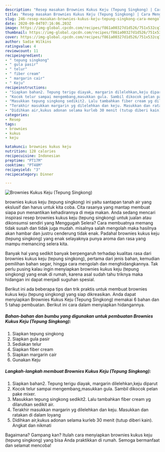 ```yaml
---
description: "Resep masakan Brownies Kukus Keju (Tepung Singkong) | Cara Mengolah Brownies Kukus Keju (Tepung Singkong) Yang Lezat"
title: "Resep masakan Brownies Kukus Keju (Tepung Singkong) | Cara Mengolah Brownies Kukus Keju (Tepung Singkong) Yang Lezat"
slug: 246-resep-masakan-brownies-kukus-keju-tepung-singkong-cara-mengolah-brownies-kukus-keju-tepung-singkong-yang-lezat
date: 2020-09-04T07:16:06.203Z
image: https://img-global.cpcdn.com/recipes/f861a00327d1d526/751x532cq70/brownies-kukus-keju-tepung-singkong-foto-resep-utama.jpg
thumbnail: https://img-global.cpcdn.com/recipes/f861a00327d1d526/751x532cq70/brownies-kukus-keju-tepung-singkong-foto-resep-utama.jpg
cover: https://img-global.cpcdn.com/recipes/f861a00327d1d526/751x532cq70/brownies-kukus-keju-tepung-singkong-foto-resep-utama.jpg
author: Sadie Wilkins
ratingvalue: 4
reviewcount: 11
recipeingredient:
- " tepung singkong"
- " gula pasir"
- " telur"
- " fiber cream"
- " margarin cair"
- " Keju"
recipeinstructions:
- "Siapkan bahan2. Tepung terigu diayak, margarin dilelehkan,keju diparut"
- "Kocok telur sampai mengembang,masukkan gula. Sambil dikocok pelan pake mixer."
- "Masukkan tepung singkong sedikit2. Lalu tambahkan fiber cream yg dilarutkan sedikit air."
- "Terakhir masukkan margarin yg dilelehkan dan keju. Masukkan dan ratakan di dalam loyang"
- "Didihkan air,kukus adonan selama kurleb 30 menit (tutup diberi kain). Angkat dan nikmati"
categories:
- Resep
tags:
- brownies
- kukus
- keju

katakunci: brownies kukus keju 
nutrition: 128 calories
recipecuisine: Indonesian
preptime: "PT17M"
cooktime: "PT48M"
recipeyield: "3"
recipecategory: Dinner

---
```



![Brownies Kukus Keju (Tepung Singkong)](https://img-global.cpcdn.com/recipes/f861a00327d1d526/751x532cq70/brownies-kukus-keju-tepung-singkong-foto-resep-utama.jpg)


brownies kukus keju (tepung singkong) ini yaitu santapan tanah air yang ekslusif dan harus untuk kita coba. Cita rasanya yang mantap membuat siapa pun menantikan kehadirannya di meja makan.
Anda sedang mencari inspirasi resep brownies kukus keju (tepung singkong) untuk jualan atau dikonsumsi sendiri yang Menggugah Selera? Cara membuatnya memang tidak susah dan tidak juga mudah. misalnya salah mengolah maka hasilnya akan hambar dan justru cenderung tidak enak. Padahal brownies kukus keju (tepung singkong) yang enak selayaknya punya aroma dan rasa yang mampu memancing selera kita.

Banyak hal yang sedikit banyak berpengaruh terhadap kualitas rasa dari brownies kukus keju (tepung singkong), pertama dari jenis bahan, kemudian pemilihan bahan segar, hingga cara mengolah dan menghidangkannya. Tak perlu pusing kalau ingin menyiapkan brownies kukus keju (tepung singkong) yang enak di rumah, karena asal sudah tahu triknya maka hidangan ini dapat menjadi suguhan spesial.




Berikut ini ada beberapa tips dan trik praktis untuk membuat brownies kukus keju (tepung singkong) yang siap dikreasikan. Anda dapat menyiapkan Brownies Kukus Keju (Tepung Singkong) memakai 6 bahan dan 5 tahap pembuatan. Berikut ini cara dalam menyiapkan hidangannya.

<!--inarticleads1-->

##### Bahan-bahan dan bumbu yang digunakan untuk pembuatan Brownies Kukus Keju (Tepung Singkong):

1. Siapkan  tepung singkong
1. Siapkan  gula pasir
1. Sediakan  telur
1. Siapkan  fiber cream
1. Siapkan  margarin cair
1. Gunakan  Keju




<!--inarticleads2-->

##### Langkah-langkah membuat Brownies Kukus Keju (Tepung Singkong):

1. Siapkan bahan2. Tepung terigu diayak, margarin dilelehkan,keju diparut
1. Kocok telur sampai mengembang,masukkan gula. Sambil dikocok pelan pake mixer.
1. Masukkan tepung singkong sedikit2. Lalu tambahkan fiber cream yg dilarutkan sedikit air.
1. Terakhir masukkan margarin yg dilelehkan dan keju. Masukkan dan ratakan di dalam loyang
1. Didihkan air,kukus adonan selama kurleb 30 menit (tutup diberi kain). Angkat dan nikmati




Bagaimana? Gampang kan? Itulah cara menyiapkan brownies kukus keju (tepung singkong) yang bisa Anda praktikkan di rumah. Semoga bermanfaat dan selamat mencoba!
